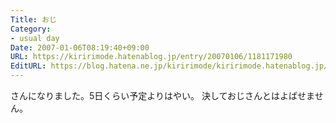 ```yaml
---
Title: おじ
Category:
- usual day
Date: 2007-01-06T08:19:40+09:00
URL: https://kiririmode.hatenablog.jp/entry/20070106/1181171980
EditURL: https://blog.hatena.ne.jp/kiririmode/kiririmode.hatenablog.jp/atom/entry/8454420450078217729
---
```


さんになりました。5日くらい予定よりはやい。
決しておじさんとはよばせません。 
